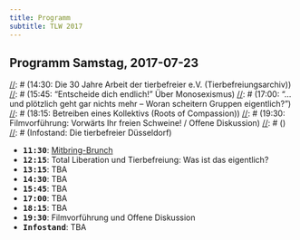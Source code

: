 ```yaml
---
title: Programm
subtitle: TLW 2017
---
```


Programm Samstag, 2017-07-23
---


[//]: # (11:30: Mitbring-Brunch)
[//]: # (12:15: Total Liberation und Tierbefreiung: Was ist das eigentlich?)
[//]: # (13:15: Anarchistische Föderationen: Die AFRR und FdA)
[//]: # (14:30: Die 30 Jahre Arbeit der tierbefreier e.V. (Tierbefreiungsarchiv))
[//]: # (15:45: “Entscheide dich endlich!” Über Monosexismus)
[//]: # (17:00: “… und plötzlich geht gar nichts mehr – Woran scheitern Gruppen eigentlich?”)
[//]: # (18:15: Betreiben eines Kollektivs (Roots of Compassion))
[//]: # (19:30: Filmvorführung: Vorwärts Ihr freien Schweine! / Offene Diskussion)
[//]: # ()
[//]: # (Infostand: Die tierbefreier Düsseldorf)

* <tt>**11:30**</tt>: [Mitbring-Brunch](verpflegung)
* <tt>**12:15**</tt>: Total Liberation und Tierbefreiung: Was ist das eigentlich?
* <tt>**13:15**</tt>: TBA
* <tt>**14:30**</tt>: TBA
* <tt>**15:45**</tt>: TBA
* <tt>**17:00**</tt>: TBA
* <tt>**18:15**</tt>: TBA
* <tt>**19:30**</tt>: Filmvorführung und Offene Diskussion
* <tt>**Infostand**</tt>: TBA
